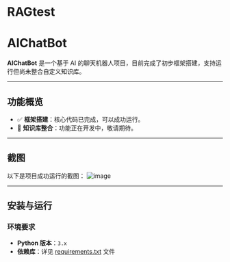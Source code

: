 # RAGtest
# AIChatBot

**AIChatBot** 是一个基于 AI 的聊天机器人项目，目前完成了初步框架搭建，支持运行但尚未整合自定义知识库。

---

## 功能概览

- ✅ **框架搭建**：核心代码已完成，可以成功运行。
- 🚧 **知识库整合**：功能正在开发中，敬请期待。

---

## 截图

以下是项目成功运行的截图：
![image](https://github.com/user-attachments/assets/4c218389-02f8-4e32-9979-6ce6c8191a88)


---

## 安装与运行

### 环境要求

- **Python 版本**：`3.x`
- **依赖库**：详见 [requirements.txt](requirements.txt) 文件
